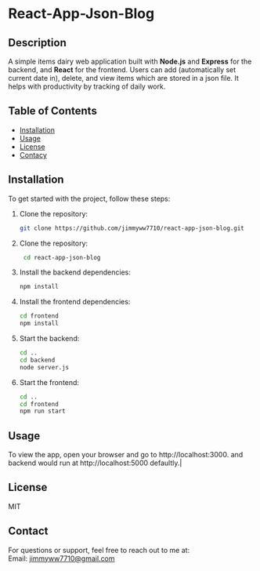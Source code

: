 # React-App-Json-Blog

## Description
A simple items dairy web application built with **Node.js** and **Express** for the backend, and **React** for the frontend. Users can add (automatically set current date in), delete, and view items which are stored in a json file. It helps with productivity by tracking of daily work.

## Table of Contents
- [Installation](#installation)
- [Usage](#usage)
- [License](#license)
- [Contacy](#contact)

## Installation

To get started with the project, follow these steps:

1. Clone the repository:
   ```bash
   git clone https://github.com/jimmyww7710/react-app-json-blog.git
   ```
2. Clone the repository:
   ```bash
    cd react-app-json-blog
   ```
   
3. Install the backend dependencies:
   ```bash
   npm install
   ```

4. Install the frontend dependencies:
   ```bash
   cd frontend
   npm install
   ```

5. Start the backend:
   ```bash
   cd ..
   cd backend
   node server.js
   ```

6. Start the frontend:
   ```bash
   cd ..
   cd frontend
   npm run start
   ```
## Usage

  To view the app, open your browser and go to http://localhost:3000.
  and backend would run at http://localhost:5000 defaultly.|

## License

  MIT

## Contact

  For questions or support, feel free to reach out to me at:  
  Email: jimmyww7710@gmail.com
  
